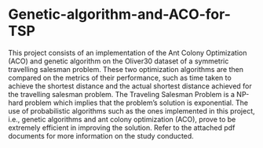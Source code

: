 # Genetic-algorithm-and-ACO-for-TSP
This project consists of an implementation of the Ant Colony Optimization (ACO) and genetic algorithm on the Oliver30 dataset of a symmetric travelling salesman problem. These two optimization algorithms are then compared on the metrics of their performance, such as time taken to achieve the shortest distance and the actual shortest distance achieved for the travelling salesman problem. The Traveling Salesman Problem is a NP-hard problem which implies that the problem’s solution is exponential. The use of probabilistic algorithms such as the ones implemented in this project, i.e., genetic algorithms and ant colony optimization (ACO), prove to be extremely efficient in improving the solution.
Refer to the attached pdf documents for more information on the study conducted.
